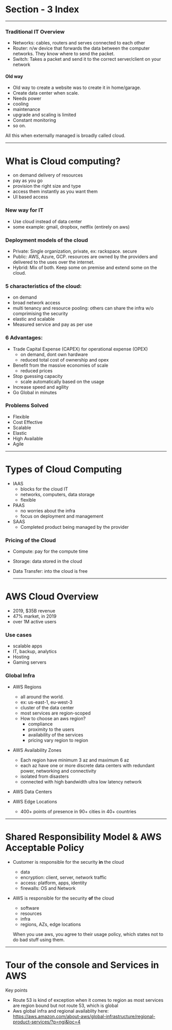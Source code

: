 # Section - 3 Index
---
### Traditional IT Overview

- Networks: cables, routers and serves connected to each other
- Router: n/w device that forwards the data between the computer networks. They know where to send the packet.
- Switch: Takes a packet and send it to the correct server/client on your network

#### Old way
- Old way to create a website was to create it in home/garage.
- Create data center when scale.
- Needs power
- cooling
- maintenance
- upgrade and scaling is limited
- Constant monitoring
- so on.

All this when externally managed is broadly called cloud.

---
# What is Cloud computing?

- on demand delivery of resources
- pay as you go
- provision the right size and type
- access them instantly as you want them
- UI based access

### New way for IT
- Use cloud instead of data center
- some example: gmail, dropbox, netflix (entirely on aws)

### Deployment models of the cloud
- Private: Single organization, private, ex: rackspace. secure
- Public: AWS, Azure, GCP. resources are owned by the providers and delivered to the uses over the internet.
- Hybrid: Mix of both. Keep some on premise and extend some on the cloud.

### 5 characteristics of the cloud:
- on demand
- broad network access
- multi tenancy and resource pooling: others can share the infra w/o comprimising the security
- elastic and scalable
- Measured service and pay as per use

### 6 Advantages:
- Trade Capital Expense (CAPEX) for operational expense (OPEX)
    - on demand, dont own hardware
    - reduced total cost of ownership and opex
- Benefit from the massive economies of scale
  - reduced prices
- Stop guessing capacity
  - scale automatically based on the usage
- Increase speed and agility
- Go Global in minutes

### Problems Solved
- Flexible
- Cost Effective
- Scalable
- Elastic
- High Available
- Agile

---

# Types of Cloud Computing
- IAAS
  - blocks for the cloud IT
  - networks, computers, data storage
  - flexible
- PAAS
  - no worries about the infra
  - focus on deployment and management
- SAAS
  - Completed product being managed by the provider
 


### Pricing of the Cloud
- Compute: pay for the compute time
- Storage: data stored in the cloud
- Data Transfer: into the cloud is free

  ---

# AWS Cloud Overview
- 2019, $35B revenue
- 47% market, in 2019
- over 1M active users


### Use cases
- scalable apps
- IT, backup, analytics
- Hosting
- Gaming servers

### Global Infra
- AWS Regions
  - all around the world.
  - ex: us-east-1, eu-west-3
  - cluster of the data center
  - most services are region-scoped
  - How to choose an aws region?
    - compliance
    - proximity to the users
    - availability of the services
    - pricing vary region to region
- AWS Availability Zones
  - Each region have minimum 3 az and maximum 6 az
  - each az have one or more discrete data centers with redundant power, networking and connectivity
  - isolated from disasters
  - connected with high bandwidth ultra low latency network

- AWS Data Centers
- AWS Edge Locations
  - 400+ points of presence in 90+ cities in 40+ countries

---

# Shared Responsibility Model & AWS Acceptable Policy

- Customer is responsible for the security **in** the cloud
  - data
  - encryption: client, server, network traffic
  - access: platform, apps, identity
  - firewalls: OS and Network
- AWS is responsible for the security **of** the cloud
  - software
  - resources
  - infra
  - regions, AZs, edge locations

  When you use aws, you agree to their usage policy, which states not to do bad stuff using them.

--- 

# Tour of the console and Services in AWS

Key points
- Route 53 is kind of exception when it comes to region as most services are region bound but not route 53, which is global
- Aws global infra and regional availablity here: https://aws.amazon.com/about-aws/global-infrastructure/regional-product-services/?p=ngi&loc=4

  
